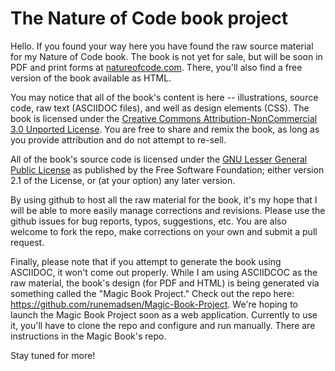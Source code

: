 # The Nature of Code book project

Hello.  If you found your way here you have found the raw source material for my Nature of Code book.  The book is not yet for sale, but will be soon in PDF and print forms at [natureofcode.com](http:://www.natureofcode.com).  There, you'll also find a free version of the book available as HTML.  

You may notice that all of the book's content is here -- illustrations, source code, raw text (ASCIIDOC files), and well as design elements (CSS).  The book is licensed under the [Creative Commons Attribution-NonCommercial 3.0 Unported License](http://creativecommons.org/licenses/by-nc/3.0/).  You are free to share and remix the book, as long as you provide attribution and do not attempt to re-sell.

All of the book's source code is licensed under the [GNU Lesser General Public License](http://creativecommons.org/licenses/LGPL/2.1/) as published by the Free Software Foundation; either version 2.1 of the License, or (at your option) any later version.

By using github to host all the raw material for the book, it's my hope that I will be able to more easily manage corrections and revisions.  Please use the github issues for bug reports, typos, suggestions, etc.  You are also welcome to fork the repo, make corrections on your own and submit a pull request.

Finally, please note that if you attempt to generate the book using ASCIIDOC, it won't come out properly.  While I am using ASCIIDCOC as the raw material, the book's design (for PDF and HTML) is being generated via something called the "Magic Book Project."  Check out the repo here: https://github.com/runemadsen/Magic-Book-Project.  We're hoping to launch the Magic Book Project soon as a web application.  Currently to use it, you'll have to clone the repo and configure and run manually. There are instructions in the Magic Book's repo.

Stay tuned for more!
